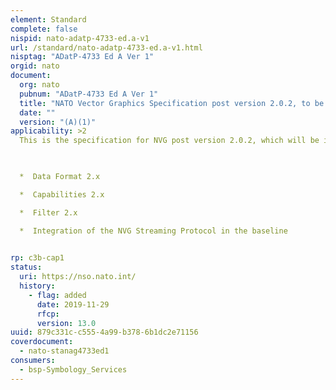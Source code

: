 ```yaml
---
element: Standard
complete: false
nispid: nato-adatp-4733-ed.a-v1
url: /standard/nato-adatp-4733-ed.a-v1.html
nisptag: "ADatP-4733 Ed A Ver 1"
orgid: nato
document:
  org: nato
  pubnum: "ADatP-4733 Ed A Ver 1"
  title: "NATO Vector Graphics Specification post version 2.0.2, to be issued 1Q2023"
  date: ""
  version: "(A)(1)"
applicability: >2
  This is the specification for NVG post version 2.0.2, which will be issued 1Q2033. The NATO Vector Graphics (NVG) Data Format was created to ease the encoding and sharing of battle-space information between command and control systems with particular emphasis placed on military symbology. The data format is utilized in several NATO systems. Over the years a protocol evolved to support the discovery and acquisition of NVG data. The NATO Vector Graphics (NVG) Protocol is the formal specification of this protocol.  The following changes were included in this version compared to v.1.5 

  

  *  Data Format 2.x

  *  Capabilities 2.x

  *  Filter 2.x

  *  Integration of the NVG Streaming Protocol in the baseline

  
rp: c3b-cap1
status:
  uri: https://nso.nato.int/
  history: 
    - flag: added
      date: 2019-11-29
      rfcp: 
      version: 13.0
uuid: 879c331c-c555-4a99-b378-6b1dc2e71156
coverdocument:
  - nato-stanag4733ed1
consumers:
  - bsp-Symbology_Services
---
```

